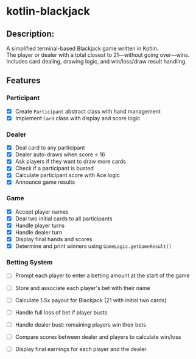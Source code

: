 # kotlin-blackjack

## Description:
A simplified terminal-based Blackjack game written in Kotlin.  
The player or dealer with a total closest to 21—without going over—wins.  
Includes card dealing, drawing logic, and win/loss/draw result handling.

## Features

### Participant
- [x] Create `Participant` abstract class with hand management
- [x] Implement `Card` class with display and score logic

### Dealer
- [x] Deal card to any participant
- [x] Dealer auto-draws when score ≤ 16
- [x] Ask players if they want to draw more cards
- [x] Check if a participant is busted
- [x] Calculate participant score with Ace logic
- [x] Announce game results

### Game
- [x] Accept player names
- [x] Deal two initial cards to all participants
- [x] Handle player turns
- [x] Handle dealer turn
- [x] Display final hands and scores
- [x] Determine and print winners using `GameLogic.getGameResult()`

### Betting System
- [ ] Prompt each player to enter a betting amount at the start of the game
- [ ] Store and associate each player's bet with their name
- [ ] Calculate 1.5x payout for Blackjack (21 with initial two cards)
- [ ] Handle full loss of bet if player busts
- [ ] Handle dealer bust: remaining players win their bets
- [ ] Compare scores between dealer and players to calculate win/loss
- [ ] Display final earnings for each player and the dealer

